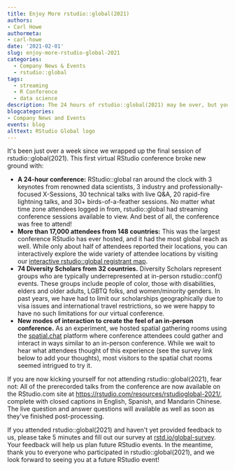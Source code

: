 ```yaml
---
title: Enjoy More rstudio::global(2021)
authors: 
- Carl Howe
authormeta:
- carl-howe
date: '2021-02-01'
slug: enjoy-more-rstudio-global-2021
categories:
  - Company News & Events
  - rstudio::global
tags:
  - streaming
  - R Conference
  - data science
description: The 24 hours of rstudio::global(2021) may be over, but you can still catch up on the talks you missed. Replay all the global keynotes and talks at rstudio.com.
blogcategories:
- Company News and Events
events: blog
alttext: RStudio Global logo
---
```


It's been just over a week since we wrapped up the final session of rstudio::global(2021). This first virtual RStudio conference broke new ground with:

* **A 24-hour conference:** RStudio::global ran around the clock with 3 keynotes from renowned data scientists, 3 industry and professionally-focused X-Sessions, 30 technical talks with live Q&A, 20 rapid-fire lightning talks, and 30+ birds-of-a-feather sessions. No matter what time zone attendees logged in from, rstudio::global had streaming conference sessions available to view. And best of all, the conference was free to attend!
* **More than 17,000 attendees from 148 countries:** This was the largest conference RStudio has ever hosted, and it had the most global reach as well. While only about half of attendees reported their locations, you can interactively explore the wide variety of attendee locations by visiting our <a href="https://connect.rstudioservices.com/global2021-registrations/" target="_blank" rel="noopener noreferrer">interactive rstudio::global registrant map</a>.
* **74 Diversity Scholars from 32 countries.** Diversity Scholars represent groups who are typically underrepresented at in-person rstudio::conf() events. These groups include people of color, those with disabilities, elders and older adults, LGBTQ folks, and women/minority genders. In past years, we have had to limit our scholarships geographically due to visa issues and international travel restrictions, so we were happy to have no such limitations for our virtual conference.
* **New modes of interaction to create the feel of an in-person conference.** As an experiment, we hosted spatial gathering rooms using the <a href="https://spatial.chat" target="_blank" rel="noopener noreferrer">spatial.chat</a> platform where conference attendees could gather and interact in ways similar to an in-person conference. While we wait to hear what attendees thought of this experience (see the survey link below to add your thoughts), most visitors to the spatial chat rooms seemed intrigued to try it.

If you are now kicking yourself for not attending rstudio::global(2021), fear not: All of the prerecorded talks from the conference are now available on the RStudio.com site at https://rstudio.com/resources/rstudioglobal-2021/, complete with closed captions in English, Spanish, and Mandarin Chinese. The live question and answer questions will available as well as soon as they've finished post-processing.

If you attended rstudio::global(2021) and haven't yet provided feedback to us, please take 5 minutes and fill out our survey at <a href="https://rstd.io/global-survey" target="_blank" rel="noopener noreferrer">rstd.io/global-survey</a>. Your feedback will help us plan future RStudio events. In the meantime, thank you to everyone who participated in rstudio::global(2021), and we look forward to seeing you at a future RStudio event!

